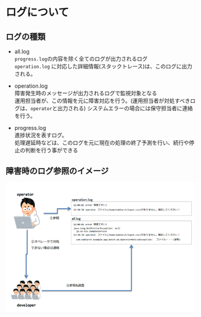 # ログについて

## ログの種類
* all.log  
  `progress.log`の内容を除く全てのログが出力されるログ  
  `operation.log` に対応した詳細情報(スタックトレース)は、このログに出力される。
  
* operation.log  
  障害発生時のメッセージが出力されるログで監視対象となる  
  運用担当者が、この情報を元に障害対応を行う。(運用担当者が対処すべきログは、`operator`と出力される)
  システムエラーの場合には保守担当者に連絡を行う。

* progress.log  
  進捗状況を表すログ。  
  処理遅延時などは、このログを元に現在の処理の終了予測を行い、続行や停止の判断を行う事ができる

## 障害時のログ参照のイメージ
![](images/log.png)

